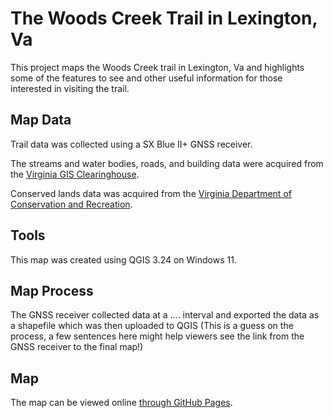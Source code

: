 # The Woods Creek Trail in Lexington, Va

This project maps the Woods Creek trail in Lexington, Va and highlights some of the features to see and other useful information for those interested in visiting the trail.

## Map Data
Trail data was collected using a SX Blue II+ GNSS receiver.

The streams and water bodies, roads, and building data were acquired from the [Virginia GIS Clearinghouse](https://vgin.vdem.virginia.gov/pages/clearinghouse).

Conserved lands data was acquired from the [Virginia Department of Conservation and Recreation](https://www.dcr.virginia.gov/natural-heritage/clinfo).

## Tools
This map was created using QGIS 3.24 on Windows 11.

## Map Process

The GNSS receiver collected data at a .... interval and exported the data as a shapefile which was then uploaded to QGIS (This is a guess on the process, a few sentences here might help viewers see the link from the GNSS receiver to the final map!)


## Map
The map can be viewed online <a href="https://btrobertson.github.io/woods-creek-trail/" target="_blank">through GitHub Pages</a>.
